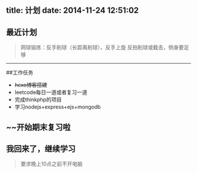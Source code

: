 title: 计划
date: 2014-11-24 12:51:02
---

## 最近计划

> 网球锻炼：反手削球（长距离削球），反手上旋 
> 反拍削球或截击，侧身要足够

----------

##工作任务

 - ~~hexo博客搭建~~
 - leetcode每日一道或者复习一道
 -  完成thinkphp的项目
 -  学习nodejs+express+ejs+mongodb

 ## ~~开始期末复习啦

 ## 我回来了，继续学习

 > 要求晚上10点之前不开电脑
